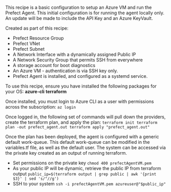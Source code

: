 This recipe is a basic configuration to setup an Azure VM and run the Prefect Agent.
This initial configuration is for running the agent locally only. 
An update will be made to include the API Key and an Azure KeyVault.

Created as part of this recipe:
 - Prefect Resource Group
 - Prefect VNet
 - Prefect Subnet
 - A Network Interface with a dynamically assigned Public IP
 - A Network Security Group that permits SSH from everywhere
 - A storage account for boot diagnostics
 - An Azure VM - authentication is via SSH key only.
 - Prefect Agent is installed, and configured as a systemd service.

To use this recipe, ensure you have installed the following packages for your OS:
**azure-cli**
**terraform**

Once installed, you must login to Azure CLI as a user with permissions across the subscription:
`az login`

Once logged in, the following set of commands will pull down the providers, create the terraform plan, and apply the plan:
`terraform init
terraform plan -out prefect_agent.out
terraform apply "prefect_agent.out"`

Once the plan has been deployed, the agent is configured with a generic default work-queue.
This default work-queue can be modified in the variables.tf file, as well as the default user.
The system can be accessed via the private key created as an output of running terraform.
 - Set permissions on the private key
`chmod 400 prefectAgentVM.pem`
 - As your public IP will be dynamic, retrieve the public IP from terraform output
`public_ip=$(terraform output | grep public | awk '{print $3}' | sed 's/"//g')`
 - SSH to your system
`ssh -i prefectAgentVM.pem azureuser@"$public_ip"`
